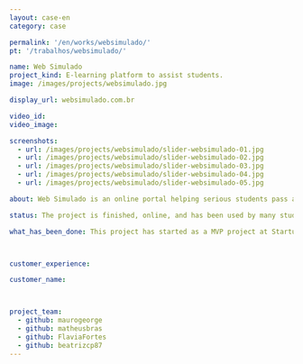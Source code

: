 ```yaml
---
layout: case-en
category: case

permalink: '/en/works/websimulado/'
pt: '/trabalhos/websimulado/'

name: Web Simulado
project_kind: E-learning platform to assist students.
image: /images/projects/websimulado.jpg

display_url: websimulado.com.br

video_id:
video_image:

screenshots:
  - url: /images/projects/websimulado/slider-websimulado-01.jpg
  - url: /images/projects/websimulado/slider-websimulado-02.jpg
  - url: /images/projects/websimulado/slider-websimulado-03.jpg
  - url: /images/projects/websimulado/slider-websimulado-04.jpg
  - url: /images/projects/websimulado/slider-websimulado-05.jpg

about: Web Simulado is an online portal helping serious students pass admission exams for Brazilian public school and public services. It offers real-life simulations with timed exams, scoring and rankings. At the end there are recommendations that informs where you can improve.

status: The project is finished, online, and has been used by many students.

what_has_been_done: This project has started as a MVP project at Startup:DEV, and then continued development, so now it's finished. It's a good example of someone who launched his idea and chose to continue with us.



customer_experience:

customer_name:



project_team:
  - github: maurogeorge
  - github: matheusbras
  - github: FlaviaFortes
  - github: beatrizcp87
---
```

